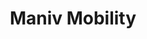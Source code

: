 ---
layout: firm_page
title: "Maniv Mobility"
id: "maniv.com"
permalink: "/manivmobilitymaniv.com/"
website: "https://www.maniv.com"
offices: "Tel Aviv (Israel), New York (United States)"
investment_stages: "Seed, Series A, Series B"
portfolio_companies: "2trde, Anaphite, Arbe, Aurora Labs, Autofleet, Autotalks, Bipi, Blissway, C2A, Celadyne, Circular, Cognata, Finally, Fresh Bus, Gauge, Hailo, Harbinger, Intuition Robotics, Kolors, Mundimoto, Nauto, Neologic, Nexar, Otonomo, Revel, Ridecell, Righthand Robotics, River, Seurat, Stealth, Terraline, Turo, Upstream, Vammo, Voyage81, Zoomo"
portfolio_link: "https://www.maniv.com/portfolio"
investment_markets: "AI, Aviation, Connectivity, Cybersecurity, Decarbonization, DevOps, Energy, Fintech, Fleets, IoT, Manufacturing, Maritime, Marketplace, Mobility Services, OEMs, Robotics, Silicon and Compute, Smart Infrastructure, Social/Governance Innovation, Vehicle Autonomy, Vehicle Retail, Warehouse and Logistics"
founded_year: "2015"
description: "Maniv Mobility is a global early-stage venture capital fund investing in technology startups that digitize and decarbonize mobility and transportation. They focus on partnering with founders who have the vision to create transformational businesses in this sector."
linkedin: "https://www.linkedin.com/company/maniv-mobilityvc/"
twitter: "https://twitter.com/manivmobility"
instagram: ""
team_page: "https://www.maniv.com/team"
investor_type: "Venture Capital"
crunchbase: "https://www.crunchbase.com/organization/manivmobility"
pitchbook: "https://pitchbook.com/profiles/investor/52678-36"

# SEO Optimization
meta_title: "Maniv Mobility - VC Firm - projectstartups.com"
meta_description: "Maniv Mobility, Maniv Mobility is a global early-stage venture capital fund investing in technology startups that digitize and decarbonize mobility and transportation..."
meta_keywords: "Maniv Mobility, AI, Aviation, Connectivity, Cybersecurity, Decarbonization, DevOps, Energy, Fintech, Fleets, IoT, Manufacturing, Maritime, Marketplace, Mobility Services, OEMs, Robotics, Silicon and Compute, Smart Infrastructure, Social/Governance Innovation, Vehicle Autonomy, Vehicle Retail, Warehouse and Logistics, VC firm, venture capital, startup investor, projectstartups.com"
canonical_url: "https://vc.projectstartups.com/manivmobilitymaniv.com/"
---